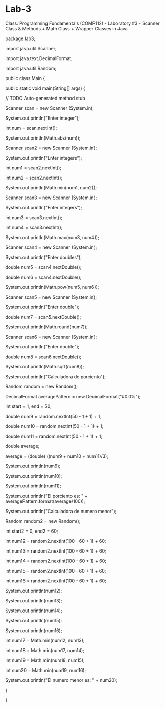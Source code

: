 # Lab-3
Class: Programming Fundamentals (COMP112) - Laboratory #3 - Scanner Class &amp; Methods + Math Class + Wrapper Classes in Java 

package lab3;

import java.util.Scanner;

import java.text.DecimalFormat;

import java.util.Random;

public class Main {

  public static void main(String[] args) {
  
   // TODO Auto-generated method stub

  Scanner scan = new Scanner (System.in);
  
  System.out.println("Enter integer");
	
  int num = scan.nextInt();
	
  System.out.println(Math.abs(num));
		
  Scanner scan2 = new Scanner (System.in);
	
  System.out.println("Enter integers");
	
  int num1 = scan2.nextInt();
	
  int num2 = scan2.nextInt();
	
  System.out.println(Math.min(num1, num2));
		
  Scanner scan3 = new Scanner (System.in);
	
  System.out.println("Enter integers");
	
  int num3 = scan3.nextInt();
	
  int num4 = scan3.nextInt();
	
  System.out.println(Math.max(num3, num4));
		
  Scanner scan4 = new Scanner (System.in);
	
  System.out.println("Enter doubles");
	
  double num5 = scan4.nextDouble();
	
  double num6 = scan4.nextDouble();
	
  System.out.println(Math.pow(num5, num6));
		
  Scanner scan5 = new Scanner (System.in);
	
  System.out.println("Enter double");
	
  double num7 = scan5.nextDouble();
	
  System.out.println(Math.round(num7));
		
  Scanner scan6 = new Scanner (System.in);
	
  System.out.println("Enter double");
	
  double num8 = scan6.nextDouble();
	
  System.out.println(Math.sqrt(num8));
		
  System.out.println("Calculadora de porciento");
	
  Random random = new Random();
	
  DecimalFormat averagePattern = new DecimalFormat("#0.0%");
	
  int start = 1, end = 50;
	
  double num9 = random.nextInt(50 - 1 + 1) + 1;
	
  double num10 = random.nextInt(50 - 1 + 1) + 1;
	
  double num11 = random.nextInt(50 - 1 + 1) + 1;
	
  double average;
	
  average = (double) ((num9 + num10 + num11)/3);
	
  System.out.println(num9);
	
  System.out.println(num10);
	
  System.out.println(num11);
	
  System.out.println("El porciento es: " + averagePattern.format(average/100));
	
  System.out.println("Calculadora de numero menor");
	
  Random random2 = new Random();
	
  int start2 = 0, end2 = 60;
	
  int num12 = random2.nextInt(100 - 60 + 1) + 60;
	
  int num13 = random2.nextInt(100 - 60 + 1) + 60;
	
  int num14 = random2.nextInt(100 - 60 + 1) + 60;
	
  int num15 = random2.nextInt(100 - 60 + 1) + 60;
	
  int num16 = random2.nextInt(100 - 60 + 1) + 60;
	
  System.out.println(num12);
	
  System.out.println(num13);
	
  System.out.println(num14);
	
  System.out.println(num15);
	
  System.out.println(num16);
	
  int num17 = Math.min(num12, num13);
	
  int num18 = Math.min(num17, num14);
	
  int num19 = Math.min(num18, num15);		
	
  int num20 = Math.min(num19, num16);
	
  System.out.println("El numero menor es: " + num20);
	
}
	
}
